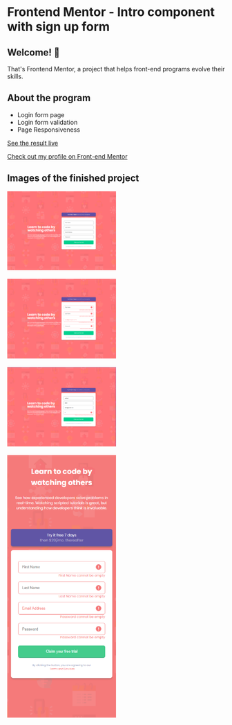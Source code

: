 # Frontend Mentor - Intro component with sign up form

## Welcome! 👋

That's Frontend Mentor, a project that helps front-end programs evolve their skills.

## About the program
- Login form page
- Login form validation
- Page Responsiveness

[See the result live](https://vdr-crowley.github.io/Desafio_Formulario/)

[Check out my profile on Front-end Mentor](https://www.frontendmentor.io/profile/VDR-Crowley)

## Images of the finished project

<div>
    <img src="./photos-project-end/campoLimpos.png" alt="campoLimpos" style="width:50%">
</div>
<br />
<div>
    <img src="./photos-project-end/todosOsCamposErro.png" alt="Todos os campos com erro" style="width:50%">
</div>
<br />
<div>
    <img src="./photos-project-end/erroPassword.png" alt="Erro no campo password" style="width:50%">
</div>
<br />
<div>
    <img src="./photos-project-end/mobile.png" alt="imagem nos dispositivos moveis" style="width:50%" >
</div>
